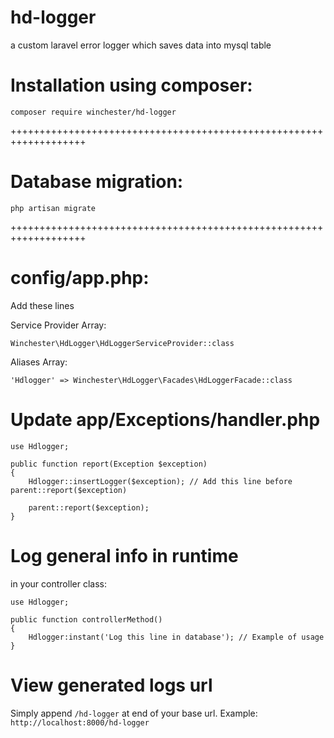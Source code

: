 # hd-logger
a custom laravel error logger which saves data into mysql table

# Installation using composer:

`composer require winchester/hd-logger`

+++++++++++++++++++++++++++++++++++++++++++++++++++++++++++++++++++

# Database migration:

`php artisan migrate`

+++++++++++++++++++++++++++++++++++++++++++++++++++++++++++++++++++

# config/app.php:

Add these lines

Service Provider Array:

`Winchester\HdLogger\HdLoggerServiceProvider::class`

Aliases Array:

`'Hdlogger' => Winchester\HdLogger\Facades\HdLoggerFacade::class`

# Update app/Exceptions/handler.php

```
use Hdlogger;

public function report(Exception $exception)
{
    Hdlogger::insertLogger($exception); // Add this line before parent::report($exception)

    parent::report($exception);
}
```


# Log general info in runtime

in your controller class:

```
use Hdlogger;

public function controllerMethod()
{
    Hdlogger:instant('Log this line in database'); // Example of usage
}
```

# View generated logs url

Simply append `/hd-logger` at end of your base url.
Example: `http://localhost:8000/hd-logger`
